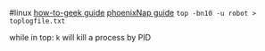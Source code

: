 #linux 
[how-to-geek guide](https://www.howtogeek.com/668986/how-to-use-the-linux-top-command-and-understand-its-output/)
[phoenixNap guide](https://phoenixnap.com/kb/top-command-in-linux)
`top -bn10 -u robot > toplogfile.txt`

while in top:
`k` will kill a process by PID